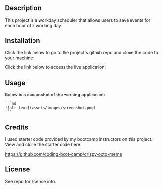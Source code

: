 # <Workday Scheduler>

## Description

This project is a workday scheduler that allows users to save events for each hour of a working day. 

## Installation

Click the link below to go to the project's github repo and clone the code to your machine:

Click the link below to access the live application:

## Usage

Below is a screenshot of the working application:

    ```md
    ![alt text](assets/images/screenshot.png)
    ```

## Credits

I used starter code provided by my bootcamp instructors on this project. View and clone the starter code here:

https://github.com/coding-boot-camp/crispy-octo-meme

## License

See repo for license info.
